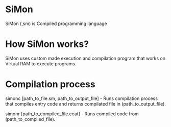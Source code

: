 # SiMon
SiMon (,sm) is Compiled programming language

# How SiMon works?
SiMon uses custom made execution and compilation program that works on Virtual RAM to execute programs.

# Compilation process
simonc [path_to_file.sm, path_to_output_file] - Runs compilation process that compiles entry code and returns compilated file in (path_to_output_file).


simonr [path_to_compiled_file.ccat] - Runs compiled code from (path_to_compiled_file).
